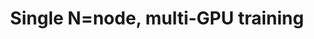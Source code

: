 ---
title: Single N=node, multi-GPU training
weight: 1
variants: +flyte -serverless -byoc -selfmanaged
layout: py_example
example_file: /external/unionai-examples/v1/flyte-tutorials/mnist_classifier/mnist_classifier/pytorch_single_node_multi_gpu.py
---